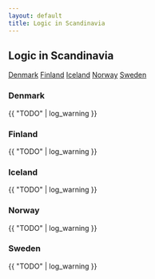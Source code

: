 ```yaml
---
layout: default
title: Logic in Scandinavia
---
```

## Logic in Scandinavia

<nav class="submenu">
  <a class="nav_link" href="#denmark">Denmark</a>
  <a class="nav_link" href="#finland">Finland</a>
  <a class="nav_link" href="#iceland">Iceland</a>
  <a class="nav_link" href="#norway">Norway</a>
  <a class="nav_link" href="#sweden">Sweden</a>
</nav>

### Denmark

{{ "TODO" | log_warning }}

### Finland

{{ "TODO" | log_warning }}

### Iceland

{{ "TODO" | log_warning }}

### Norway

{{ "TODO" | log_warning }}

### Sweden

{{ "TODO" | log_warning }}
